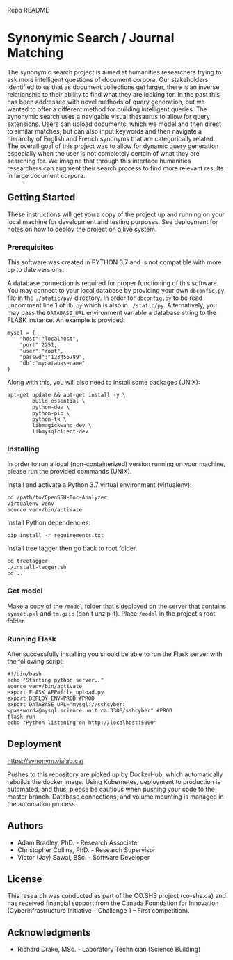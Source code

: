 Repo README

# Synonymic Search / Journal Matching

The synonymic search project is aimed at humanities researchers trying to ask more intelligent questions of document corpora. Our stakeholders identified to us that as document collections get larger, there is an inverse relationship to their ability to find what they are looking for. In the past this has been addressed with novel methods of query generation, but we wanted to offer a different method for building intelligent queries. The synonymic search uses a navigable visual thesaurus to allow for query extensions. Users can upload documents, which we model and then direct to similar matches, but can also input keywords and then navigate a hierarchy of English and French synonyms that are categorically related. The overall goal of this project was to allow for dynamic query generation especially when the user is not completely certain of what they are searching for. We imagine that through this interface humanities researchers can augment their search process to find more relevant results in large document corpora.

## Getting Started

These instructions will get you a copy of the project up and running on your local machine for development and testing purposes. See deployment for notes on how to deploy the project on a live system.

### Prerequisites

This software was created in PYTHON 3.7 and is not compatible with more up to date versions.

A database connection is required for proper functioning of this software. You may connect to your local database by providing your own `dbconfig.py` file in the `./static/py/` directory. In order for `dbconfig.py` to be read uncomment line 1 of `db.py` which is also in `./static/py`. Alternatively, you may pass the `DATABASE_URL` environment variable a database string to the FLASK instance. An example is provided:

```
mysql = {
    "host":"localhost",
    "port":2251,
    "user":"root",
    "passwd":"123456789",
    "db":"mydatabasename"
}
```

Along with this, you will also need to install some packages (UNIX):

```
apt-get update && apt-get install -y \
        build-essential \
        python-dev \
        python-pip \
        python-tk \
        libmagickwand-dev \
        libmysqlclient-dev
```

### Installing

In order to run a local (non-containerized) version running on your machine, please run the provided commands (UNIX). 

Install and activate a Python 3.7 virtual environment (virtualenv):

```
cd /path/to/OpenSSH-Doc-Analyzer
virtualenv venv
source venv/bin/activate
```
Install Python dependencies:

```
pip install -r requirements.txt
```

Install tree tagger then go back to root folder.

```
cd treetagger
./install-tagger.sh
cd ..
```

### Get model

Make a copy of the `/model` folder that's deployed on the server that contains `synset.pkl` and `tm.gzip` (don't unzip it). Place `/model` in the project's root folder.

### Running Flask

After successfully installing you should be able to run the Flask server with the following script:

```
#!/bin/bash
echo "Starting python server.."
source venv/bin/activate
export FLASK_APP=file_upload.py
export DEPLOY_ENV=PROD #PROD
export DATABASE_URL="mysql://sshcyber:<password>@mysql.science.uoit.ca:3306/sshcyber" #PROD
flask run
echo "Python listening on http://localhost:5000"
```

## Deployment

https://synonym.vialab.ca/

Pushes to this repository are picked up by DockerHub, which automatically rebuilds the docker image. Using Kubernetes, deployment to production is automated, and thus, please be cautious when pushing your code to the master branch. Database connections, and volume mounting is managed in the automation process.


## Authors

* Adam Bradley, PhD. - Research Associate
* Christopher Collins, PhD. - Research Supervisor
* Victor (Jay) Sawal, BSc. - Software Developer

## License

This research was conducted as part of the CO.SHS project (co-shs.ca) and has received financial support from the Canada Foundation for Innovation (Cyberinfrastructure Initiative – Challenge 1 – First competition).

## Acknowledgments

* Richard Drake, MSc. - Laboratory Technician (Science Building)
